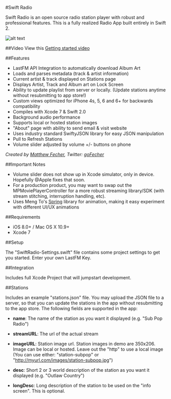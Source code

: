 #Swift Radio

Swift Radio is an open source radio station player with robust and professional features. This is a fully realized Radio App built entirely in Swift 2. 

![alt text](http://matthewfecher.com/wp-content/uploads/2015/09/screen-1.jpg "Swift Radio")

##Video
View this [Getting started video](http://youtu.be/Gmjf9Z75gUA)

##Features

- LastFM API Integration to automatically download Album Art
- Loads and parses metadata (track & artist information)
- Current artist & track displayed on Stations page
- Displays Artist, Track and Album art on Lock Screen
- Ability to update playlist from server or locally. (Update stations anytime without resubmitting to app store!)
- Custom views optimized for iPhone 4s, 5, 6 and 6+ for backwards compatibility
- Compiles with Xcode 7 & Swift 2.0
- Background audio performance
- Supports local or hosted station images
- "About" page with ability to send email & visit website
- Uses industry standard SwiftyJSON library for easy JSON manipulation
- Pull to Refresh Stations
- Volume slider adjusted by volume +/- buttons on phone

*Created by [Matthew Fecher](http://matthewfecher.com), Twitter: [goFecher](http://twitter.com/goFecher)*

##Important Notes

- Volume slider does not show up in Xcode simulator, only in device. Hopefully @Apple fixes that soon. 
- For a production product, you may want to swap out the MPMoviePlayerController for a more robust streaming library/SDK (with stream stitching, interruption handling, etc).
- Uses Meng To's [Spring](https://github.com/MengTo/Spring) library for animation, making it easy experiment with different UI/UX animations

##Requirements

- iOS 8.0+ / Mac OS X 10.9+
- Xcode 7

##Setup

The "SwiftRadio-Settings.swift" file contains some project settings to get you started. Enter your own LastFM Key.

##Integration

Includes full Xcode Project that will jumpstart development.

##Stations 

Includes an example "stations.json" file. You may upload the JSON file to a server, so that you can update the stations in the app without resubmitting to the app store. The following fields are supported in the app:

- **name**: The name of the station as you want it displayed (e.g. "Sub Pop Radio")

- **streamURL**: The url of the actual stream

- **imageURL**: Station image url. Station images in demo are 350x206. Image can be local or hosted. Leave out the "http" to use a local image (You can use either: "station-subpop" or "http://myurl.com/images/station-subpop.jpg")

- **desc**: Short 2 or 3 world description of the station as you want it displayed (e.g. "Outlaw Country")

- **longDesc**: Long description of the station to be used on the "info screen". This is optional.


